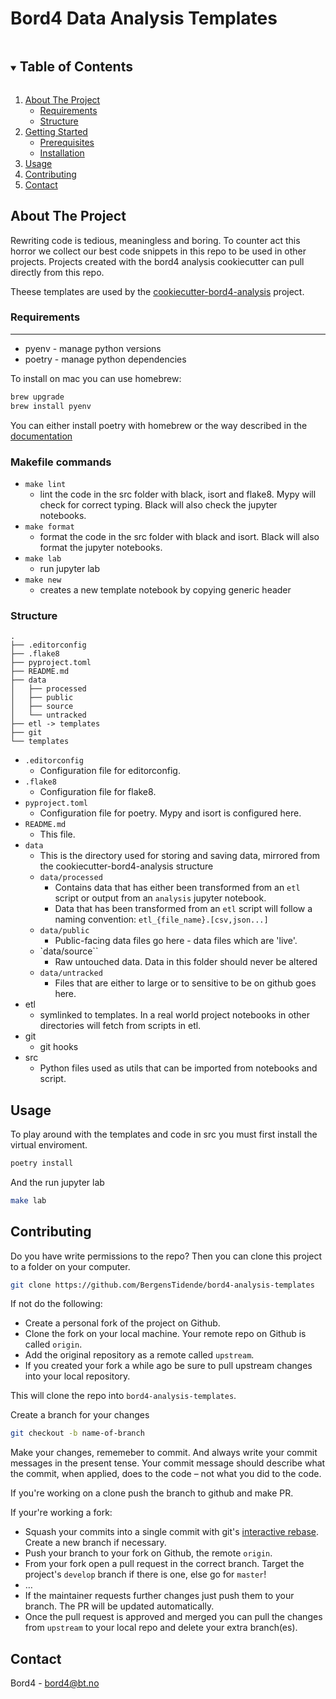 # Bord4 Data Analysis Templates

<!-- TABLE OF CONTENTS -->
<details open="open">
  <summary><h2 style="display: inline-block">Table of Contents</h2></summary>
  <ol>
    <li>
      <a href="#about-the-project">About The Project</a>
      <ul>
        <li><a href="#requirements">Requirements</a></li>
        <li><a href="#structure">Structure</a></li>
      </ul>
    </li>
    <li>
      <a href="#getting-started">Getting Started</a>
      <ul>
        <li><a href="#prerequisites">Prerequisites</a></li>
        <li><a href="#installation">Installation</a></li>
      </ul>
    </li>
    <li><a href="#usage">Usage</a></li>
    <li><a href="#contributing">Contributing</a></li>
    <li><a href="#contact">Contact</a></li>
  </ol>
</details>

<!-- ABOUT THE PROJECT -->

## About The Project

Rewriting code is tedious, meaningless and boring. To counter act this horror we collect our best code snippets in this repo to be used in other projects. Projects created with the bord4 analysis cookiecutter can pull directly from this repo.

Theese templates are used by the [cookiecutter-bord4-analysis](https://github.com/BergensTidende/cookiecutter-bord4-analysis) project.

### Requirements

---

- pyenv - manage python versions
- poetry - manage python dependencies

To install on mac you can use homebrew:

```bash
brew upgrade
brew install pyenv
```

You can either install poetry with homebrew or the way described in the [documentation](https://python-poetry.org/docs/#installation)


### Makefile commands

- `make lint`
  - lint the code in the src folder with black, isort and flake8. Mypy will check for correct typing. Black will also check the jupyter notebooks.
- `make format`
  - format the code in the src folder with black and isort. Black will also format the jupyter notebooks.
- `make lab`
  - run jupyter lab
- `make new`
  - creates a new template notebook by copying generic header

### Structure

```
.
├── .editorconfig
├── .flake8
├── pyproject.toml
├── README.md
├── data
│   ├── processed
│   ├── public
│   ├── source
│   └── untracked
├── etl -> templates
├── git
└── templates
```

- `.editorconfig`
  - Configuration file for editorconfig.
- `.flake8`
  - Configuration file for flake8.
- `pyproject.toml`
  - Configuration file for poetry. Mypy and isort is configured here.
- `README.md`
  - This file.
- `data`
  - This is the directory used for storing and saving data, mirrored from the cookiecutter-bord4-analysis structure
  - `data/processed`
    - Contains data that has either been transformed from an `etl` script or output from an `analysis` jupyter notebook.
    - Data that has been transformed from an `etl` script will follow a naming convention: `etl_{file_name}.[csv,json...]`
  - `data/public`
    - Public-facing data files go here - data files which are 'live'.
  - `data/source``
    - Raw untouched data. Data in this folder should never be altered
  - `data/untracked`
    - Files that are either to large or to sensitive to be on github goes here.
- etl
  - symlinked to templates. In a real world project notebooks in other directories will fetch from scripts in etl. 
- git
  - git hooks
- src
  - Python files used as utils that can be imported from notebooks and script.
## Usage

To play around with the templates and code in src you must first install the virtual enviroment.

```bash
poetry install
```

And the run jupyter lab

```bash
make lab
```

## Contributing

Do you have write permissions to the repo? Then you can clone this project to a folder on your computer.

```bash
git clone https://github.com/BergensTidende/bord4-analysis-templates
```

If not do the following:

- Create a personal fork of the project on Github.
- Clone the fork on your local machine. Your remote repo on Github is called `origin`.
- Add the original repository as a remote called `upstream`.
- If you created your fork a while ago be sure to pull upstream changes into your local repository.

This will clone the repo into `bord4-analysis-templates`. 

Create a branch for your changes

```bash
git checkout -b name-of-branch
```

Make your changes, rememeber to commit. And always write your commit messages in the present tense. Your commit message should describe what the commit, when applied, does to the code – not what you did to the code.

If you're working on a clone push the branch to github and make PR.

If your're working a fork:

- Squash your commits into a single commit with git's [interactive rebase](https://help.github.com/articles/interactive-rebase). Create a new branch if necessary.
- Push your branch to your fork on Github, the remote `origin`.
- From your fork open a pull request in the correct branch. Target the project's `develop` branch if there is one, else go for `master`!
- …
- If the maintainer requests further changes just push them to your branch. The PR will be updated automatically.
- Once the pull request is approved and merged you can pull the changes from `upstream` to your local repo and delete
  your extra branch(es).

 <!-- CONTACT -->

## Contact

Bord4 - bord4@bt.no
